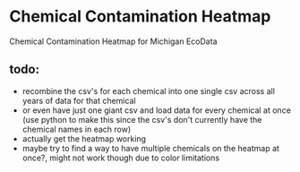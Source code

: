 # Chemical Contamination Heatmap
 Chemical Contamination Heatmap for Michigan EcoData

## todo:
* recombine the csv's for each chemical into one single csv across all years of data for that chemical
* or even have just one giant csv and load data for every chemical at once (use python to make this since the csv's don't currently have the chemical names in each row)
* actually get the heatmap working
* maybe try to find a way to have multiple chemicals on the heatmap at once?, might not work though due to color limitations
